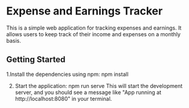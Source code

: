 # Expense and Earnings Tracker

This is a simple web application for tracking expenses and earnings. It allows users to keep track of their income and expenses on a monthly basis.

## Getting Started

1.Install the dependencies using npm:
  npm install

2. Start the application:
  npm run serve
  This will start the development server, and you should see a message like "App running at http://localhost:8080" in your terminal.

